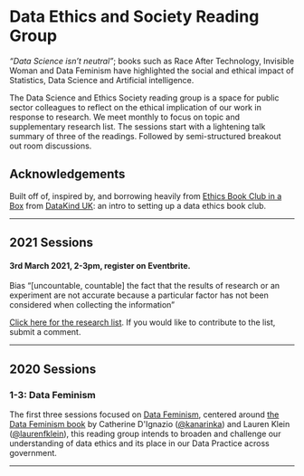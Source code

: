 # Data Ethics and Society Reading Group

_“Data Science isn’t neutral”_; books such as Race After Technology, Invisible Woman and Data Feminism have highlighted the social and ethical impact of Statistics, Data Science and Artificial intelligence.

The Data Science and Ethics Society reading group is a space for public sector colleagues to reflect on the ethical implication of our work in response to research.
We meet monthly to focus on topic and supplementary research list. The sessions start with a lightening talk summary of three of the readings. Followed by semi-structured breakout out room discussions.

## Acknowledgements

Built off of, inspired by, and borrowing heavily from [Ethics Book Club in a
Box](https://github.com/DataKind-UK/data-ethics-book-club-in-a-box) from [DataKind UK](https://datakind.org.uk/): an intro to setting up a data ethics book club.

---

## 2021 Sessions

#### 3rd March 2021, 2-3pm, register on Eventbrite.  

Bias “[uncountable, countable] the fact that the results of research or an experiment are not accurate because a particular factor has not been considered when collecting the information”

[Click here for the research list](Sessions/Bias_in_Data_Science/Session_4/bias_research_list.md). If you would like to contribute to the list, submit a comment.

---

## 2020 Sessions

### 1-3: Data Feminism

The first three sessions focused on [Data Feminism](https://github.com/datasciencecampus/ethics_society_reading_group/tree/main/Sessions/Data_feminism), centered around [the Data Feminism book](https://data-feminism.mitpress.mit.edu/) by
Catherine D'Ignazio ([@kanarinka](https://twitter.com/kanarinka)) and Lauren Klein ([@laurenfklein](https://twitter.com/laurenfklein)), this reading group intends to broaden and
challenge our understanding of data ethics and its place in our Data Practice across government. 

---

